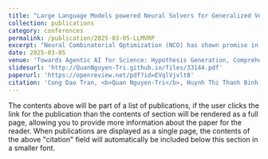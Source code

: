 ```yaml
---
title: "Large Language Models powered Neural Solvers for Generalized Vehicle Routing Problems"
collection: publications
category: conferences
permalink: /publication/2025-03-05-LLMVRP
excerpt: "Neural Combinatorial Optimization (NCO) has shown promise in solving combinatorial optimization problems end-to-end with minimal expert-driven algorithm design. However, existing constructive NCO methods for Vehicle Routing Problems (VRPs) often rely on attention-based node selection mechanisms that struggle with large-scale instances. To address this, we propose a directed fine-tuning approach for NCO based on LLM-driven automatic heuristic design. We first introduce an evolution-driven process that extracts implicit structural features from input instances, forming LLM-guided attention bias. This bias is then integrated into the neural model’s attention scores, enhancing solution flexibility and scalability. Instead of retraining from scratch, we fine-tune the model on a small, diverse dataset to transfer learned heuristics effectively to larger problem instances. Experimental results show that our approach achieves state-of-the-art performance on TSP and CVRP, significantly improving generalization to both synthetic and real-world datasets (TSPLIB and CVRPLIB) with thousands of nodes."
date: 2025-03-05
venue: 'Towards Agentic AI for Science: Hypothesis Generation, Comprehension, Quantification, and Validation'
slidesurl: 'http://QuanNguyen-Tri.github.io/files/33144.pdf'
paperurl: 'https://openreview.net/pdf?id=EVqlVjvlt8'
citation: 'Cong Dao Tran, <b>Quan Nguyen-Tri</b>, Huynh Thi Thanh Binh, Hoang Thanh-Tung. (2025). &quot;Large Language Models powered Neural Solvers for Generalized Vehicle Routing Problems.&quot; <i>Towards Agentic AI for Science: Hypothesis Generation, Comprehension, Quantification, and Validation</i>.'
---
```


The contents above will be part of a list of publications, if the user clicks the link for the publication than the contents of section will be rendered as a full page, allowing you to provide more information about the paper for the reader. When publications are displayed as a single page, the contents of the above "citation" field will automatically be included below this section in a smaller font.
